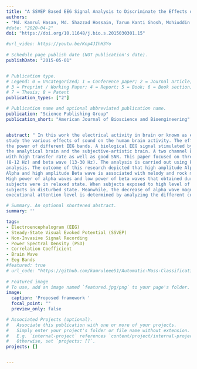 ```yaml
---
title: "A SSVEP Based EEG Signal Analysis to Discriminate the Effects of Music Levels on Executional Attention"
authors:
- "Md. Kamrul Hasan, Md. Shazzad Hossain, Tarun Kanti Ghosh, Mohiuddin Ahmad"
#date: "2020-04-2"
doi: "https://doi.org/10.11648/j.bio.s.2015030301.15"

#url_video: https://youtu.be/Knp4JIhH3Yo
  
# Schedule page publish date (NOT publication's date).
publishDate: "2015-05-01"


# Publication type.
# Legend: 0 = Uncategorized; 1 = Conference paper; 2 = Journal article;
# 3 = Preprint / Working Paper; 4 = Report; 5 = Book; 6 = Book section;
# 7 = Thesis; 8 = Patent
publication_types: ["2"]

# Publication name and optional abbreviated publication name.
publication: "Science Publishing Group"
publication_short: "American Journal of Bioscience and Bioengineering"


abstract: " In this work the electrical activity in brain or known as electroencephalogram (EEG) signal is being analyzed to
study the various effects of sound on the human brain activity. The effect is in the form of variation in either frequency or in
the power of different EEG bands. A biological EEG signal stimulated by Music listening reflects the state of mind, impacts
the analytical brain and the subjective-artistic brain. A two channel EEG acquisition unit is being used to extract brain signal
with high transfer rate as well as good SNR. This paper focused on three types of brain waves which are theta (4-7 Hz), alpha
(8-12 Hz) and beta wave (13-30 Hz). The analysis is carried out using Power Spectral density (PSD), Correlation co-efficient
analysis. The outcome of this research depicted that high amplitude Alpha and low amplitude Beta wave and low amplitude
Alpha and high amplitude Beta wave is associated with melody and rock music respectively meanwhile theta has no effect.
High power of alpha waves and low power of beta waves that obtained during low levels of sound (Melody) indicate that
subjects were in relaxed state. When subjects exposed to high level of sound (Rock), beta waves power increased indicating
subjects in disturbed state. Meanwhile, the decrease of alpha wave magnitude showed that subjects in tense. Thus the subject’s
executional attention level is determined by analyzing the different components of EEG signal."

# Summary. An optional shortened abstract.
summary: ''

tags:
- Electroencephalogram (EEG)
- Steady-State Visual Evoked Potential (SSVEP)
- Non-Invasive Signal Recording
- Power Spectral Density (PSD)
- Correlation Coefficient
- Brain Wave
- Eeg Bands
#featured: true
# url_code: "https://github.com/kamruleee51/Automatic-Mass-Classification-in-Breast"
  
# Featured image
# To use, add an image named `featured.jpg/png` to your page's folder.
image:
  caption: 'Proposed framework '
  focal_point: ""
  preview_only: false

# Associated Projects (optional).
#   Associate this publication with one or more of your projects.
#   Simply enter your project's folder or file name without extension.
#   E.g. `internal-project` references `content/project/internal-project/index.md`.
#   Otherwise, set `projects: []`.
projects: []


---
```

